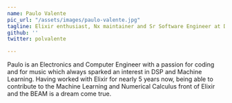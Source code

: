 ```yaml
---
name: Paulo Valente
pic_url: "/assets/images/paulo-valente.jpg"
tagline: Elixir enthusiast, Nx maintainer and Sr Software Engineer at DockYard
github: ''
twitter: polvalente

---
```

Paulo is an Electronics and Computer Engineer with a passion for coding and for music which always sparked an interest in DSP and Machine Learning.    Having worked with Elixir for nearly 5 years now, being able to contribute to the Machine Learning and Numerical Calculus front of Elixir and the BEAM is a dream come true.